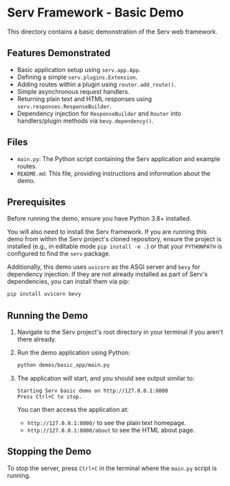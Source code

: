 # Serv Framework - Basic Demo

This directory contains a basic demonstration of the Serv web framework.

## Features Demonstrated

*   Basic application setup using `serv.app.App`.
*   Defining a simple `serv.plugins.Extension`.
*   Adding routes within a plugin using `router.add_route()`.
*   Simple asynchronous request handlers.
*   Returning plain text and HTML responses using `serv.responses.ResponseBuilder`.
*   Dependency injection for `ResponseBuilder` and `Router` into handlers/plugin methods via `bevy.dependency()`.

## Files

*   `main.py`: The Python script containing the Serv application and example routes.
*   `README.md`: This file, providing instructions and information about the demo.

## Prerequisites

Before running the demo, ensure you have Python 3.8+ installed.

You will also need to install the Serv framework. If you are running this demo from within the Serv project's cloned repository, ensure the project is installed (e.g., in editable mode `pip install -e .`) or that your `PYTHONPATH` is configured to find the `serv` package.

Additionally, this demo uses `uvicorn` as the ASGI server and `bevy` for dependency injection. If they are not already installed as part of Serv's dependencies, you can install them via pip:

```bash
pip install uvicorn bevy
```

## Running the Demo

1.  Navigate to the Serv project's root directory in your terminal if you aren't there already.

2.  Run the demo application using Python:
    ```bash
    python demos/basic_app/main.py
    ```

3.  The application will start, and you should see output similar to:
    ```
    Starting Serv basic demo on http://127.0.0.1:8000
    Press Ctrl+C to stop.
    ```
    You can then access the application at:
    *   `http://127.0.0.1:8000/` to see the plain text homepage.
    *   `http://127.0.0.1:8000/about` to see the HTML about page.

## Stopping the Demo

To stop the server, press `Ctrl+C` in the terminal where the `main.py` script is running. 